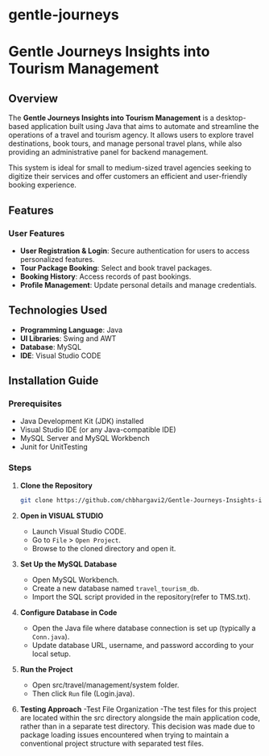 # gentle-journeys

# Gentle Journeys Insights into Tourism Management
## Overview

The **Gentle Journeys Insights into Tourism Management** is a desktop-based application built using Java that aims to automate and streamline the operations of a travel and tourism agency. It allows users to explore travel destinations, book tours, and manage personal travel plans, while also providing an administrative panel for backend management.

This system is ideal for small to medium-sized travel agencies seeking to digitize their services and offer customers an efficient and user-friendly booking experience.

## Features

### User Features
- **User Registration & Login**: Secure authentication for users to access personalized features.
- **Tour Package Booking**: Select and book travel packages.
- **Booking History**: Access records of past bookings.
- **Profile Management**: Update personal details and manage credentials.


## Technologies Used

- **Programming Language**: Java
- **UI Libraries**: Swing and AWT
- **Database**: MySQL
- **IDE**: Visual Studio CODE

## Installation Guide

### Prerequisites
- Java Development Kit (JDK) installed
- Visual Studio IDE (or any Java-compatible IDE)
- MySQL Server and MySQL Workbench
- Junit for UnitTesting

### Steps

1. **Clone the Repository**
   ```bash
   git clone https://github.com/chbhargavi2/Gentle-Journeys-Insights-into-Tourism-Management.git
   ```

2. **Open in VISUAL STUDIO**
   - Launch Visual Studio CODE.
   - Go to `File` > `Open Project`.
   - Browse to the cloned directory and open it.

3. **Set Up the MySQL Database**
   - Open MySQL Workbench.
   - Create a new database named `travel_tourism_db`.
   - Import the SQL script provided in the repository(refer to TMS.txt).

4. **Configure Database in Code**
   - Open the Java file where database connection is set up (typically a `Conn.java`).
   - Update database URL, username, and password according to your local setup.
     
5. **Run the Project**
   - Open src/travel/management/system folder.
   - Then click `Run` file (Login.java).
     
6. **Testing Approach**
   -Test File Organization
   -The test files for this project are located within the src directory alongside the main application code, rather than in a separate test directory. This 
    decision was made due to package loading issues encountered when trying to maintain a conventional project structure with separated test files.

